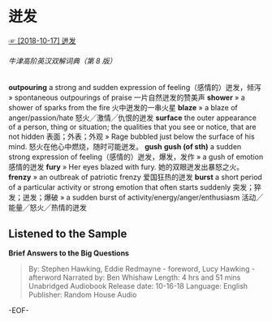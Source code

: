 # 迸发
[☞ [2018-10-17] 迸发 ](https://mp.weixin.qq.com/s/9WxaS2qBiNu4BiszZnQCOg)  

###### 牛津高阶英汉双解词典（第 8 版）
**outpouring**
a strong and sudden expression of feeling（感情的）迸发，倾泻
» spontaneous outpourings of praise 一片自然迸发的赞美声
**shower**
» a shower of sparks from the fire 火中迸发的一串火星
**blaze**
» a blaze of anger/passion/hate 怒火╱激情╱仇恨的迸发
**surface**
the outer appearance of a person, thing or situation; the qualities that you see or notice, that are not hidden 表面；外表；外观
» Rage bubbled just below the surface of his mind. 怒火在他心中燃烧，随时可能迸发。
**gush**
**gush (of sth)** a sudden strong expression of feeling（感情的）迸发，爆发，发作
» a gush of emotion 感情的迸发
**fury**
» Her eyes blazed with fury. 她的双眼迸发出暴怒之火。
**frenzy**
» an outbreak of patriotic frenzy 爱国狂热的迸发
**burst**
a short period of a particular activity or strong emotion that often starts suddenly 突发；猝发；迸发；爆破
» a sudden burst of activity/energy/anger/enthusiasm 活动╱能量╱怒火╱热情的迸发



## Listened to the Sample
**Brief Answers to the Big Questions**
>By: Stephen Hawking, Eddie Redmayne - foreword, Lucy Hawking - afterword
Narrated by: Ben Whishaw
Length: 4 hrs and 51 mins
Unabridged Audiobook
Release date: 10-16-18
Language: English
Publisher: Random House Audio

-EOF-
